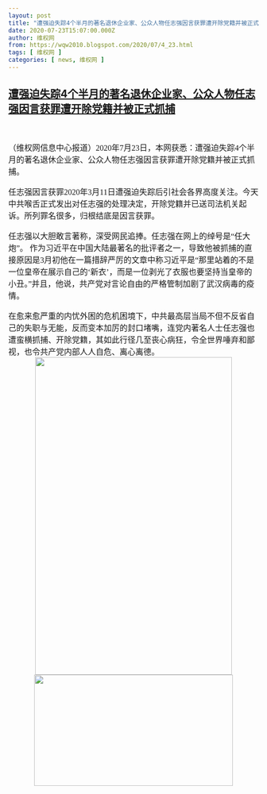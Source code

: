 ```yaml
---
layout: post
title: "遭强迫失踪4个半月的著名退休企业家、公众人物任志强因言获罪遭开除党籍并被正式抓捕"
date: 2020-07-23T15:07:00.000Z
author: 维权网
from: https://wqw2010.blogspot.com/2020/07/4_23.html
tags: [ 维权网 ]
categories: [ news, 维权网 ]
---
```

<!--1595516820000-->
[遭强迫失踪4个半月的著名退休企业家、公众人物任志强因言获罪遭开除党籍并被正式抓捕](https://wqw2010.blogspot.com/2020/07/4_23.html)
------

<div>
<div dir="ltr" style="text-align: left;" trbidi="on"><br /><div class="MsoNormal"><span style="font-family: 宋体; font-size: 12pt;"></span></div><a name='more'></a><br /><div class="MsoNormal"><span style="font-family: 宋体; font-size: 12.0pt; mso-ascii-theme-font: minor-fareast; mso-fareast-font-family: 宋体; mso-fareast-theme-font: minor-fareast; mso-hansi-theme-font: minor-fareast;">（维权网信息中心报道）<span lang="EN-US">2020</span>年<span lang="EN-US">7</span>月<span lang="EN-US">23</span>日，本网获悉：遭强迫失踪<span lang="EN-US">4</span>个半月的著名退休企业家、公众人物任志强因言获罪遭开除党籍并被正式抓捕。<span lang="EN-US"><o:p></o:p></span></span></div><div class="MsoNormal"><br /></div><div class="MsoNormal"><span style="font-family: 宋体; font-size: 12.0pt; mso-ascii-theme-font: minor-fareast; mso-fareast-font-family: 宋体; mso-fareast-theme-font: minor-fareast; mso-hansi-theme-font: minor-fareast;">任志强因言获罪<span lang="EN-US">2020</span>年<span lang="EN-US">3</span>月<span lang="EN-US">11</span>日遭强迫失踪后引社会各界高度关注。<span lang="EN-US"><o:p></o:p></span></span><span style="font-family: 宋体; font-size: 12pt;">今天中共喉舌正式发出对任志强的处理决定，开除党籍并已送司法机关起诉。所列罪名很多，归根结底是因言获罪。</span></div><br /><div class="MsoNormal"><span style="font-family: 宋体; font-size: 12.0pt; mso-ascii-theme-font: minor-fareast; mso-fareast-font-family: 宋体; mso-fareast-theme-font: minor-fareast; mso-hansi-theme-font: minor-fareast;">任志强以大胆敢言著称，深受网民追捧。任志强在网上的绰号是“任大炮”。 作为习近平在中国大陆最著名的批评者之一，导致他被抓捕的直接原因是<span lang="EN-US">3</span>月初他在一篇措辞严厉的文章中称习近平是“那里站着的不是一位皇帝在展示自己的‘新衣’，而是一位剥光了衣服也要坚持当皇帝的小丑。”并且，他说，共产党对言论自由的严格管制加剧了武汉病毒的疫情。<span lang="EN-US"><o:p></o:p></span></span></div><div class="MsoNormal"><br /></div><div class="MsoNormal"><span style="font-family: 宋体; font-size: 12.0pt; mso-ascii-theme-font: minor-fareast; mso-fareast-font-family: 宋体; mso-fareast-theme-font: minor-fareast; mso-hansi-theme-font: minor-fareast;">在愈来愈严重的内忧外困的危机困境下，中共最高层当局不但不反省自己的失职与无能，反而变本加厉的封口堵嘴，连党内著名人士任志强也遭蛮横抓捕、开除党籍，其如此行径几至丧心病狂，令全世界唾弃和鄙视，也令共产党内部人人自危、离心离德。<span lang="EN-US"><o:p></o:p></span></span></div><div class="separator" style="clear: both; text-align: center;"><a href="https://1.bp.blogspot.com/-7LA9O1hnHXI/Xxmn84xu1DI/AAAAAAABrI8/Re7hSEgqPWwP41HNb21A6mZ46FxgteEIwCLcBGAsYHQ/s1600/EdnkCJjUEAAUQQd.jpg" imageanchor="1" style="margin-left: 1em; margin-right: 1em;"><img border="0" data-original-height="1600" data-original-width="991" height="640" src="https://1.bp.blogspot.com/-7LA9O1hnHXI/Xxmn84xu1DI/AAAAAAABrI8/Re7hSEgqPWwP41HNb21A6mZ46FxgteEIwCLcBGAsYHQ/s640/EdnkCJjUEAAUQQd.jpg" width="396" /></a></div><div class="separator" style="clear: both; text-align: center;"><a href="https://1.bp.blogspot.com/-nVFScvjbE2Q/Xxmn4zI3GmI/AAAAAAABrI4/PfQXOp9CJjEBFeVBKUgFEzXeOf481aRwQCLcBGAsYHQ/s1600/2018-04-25T120000Z_1944768857_MT1IMGCNPBU79144324_RTRMADP_3_CHINA-CHENGDU-REN-ZHIQIANG.jpg" imageanchor="1" style="margin-left: 1em; margin-right: 1em;"><img border="0" data-original-height="393" data-original-width="700" height="224" src="https://1.bp.blogspot.com/-nVFScvjbE2Q/Xxmn4zI3GmI/AAAAAAABrI4/PfQXOp9CJjEBFeVBKUgFEzXeOf481aRwQCLcBGAsYHQ/s400/2018-04-25T120000Z_1944768857_MT1IMGCNPBU79144324_RTRMADP_3_CHINA-CHENGDU-REN-ZHIQIANG.jpg" width="400" /></a></div></div>
</div>
